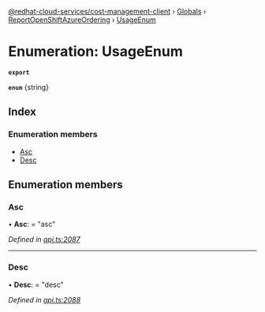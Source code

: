 [@redhat-cloud-services/cost-management-client](../README.md) › [Globals](../globals.md) › [ReportOpenShiftAzureOrdering](../modules/reportopenshiftazureordering.md) › [UsageEnum](reportopenshiftazureordering.usageenum.md)

# Enumeration: UsageEnum

**`export`** 

**`enum`** {string}

## Index

### Enumeration members

* [Asc](reportopenshiftazureordering.usageenum.md#asc)
* [Desc](reportopenshiftazureordering.usageenum.md#desc)

## Enumeration members

###  Asc

• **Asc**: = "asc"

*Defined in [api.ts:2087](https://github.com/RedHatInsights/javascript-clients/blob/master/packages/cost-management/api.ts#L2087)*

___

###  Desc

• **Desc**: = "desc"

*Defined in [api.ts:2088](https://github.com/RedHatInsights/javascript-clients/blob/master/packages/cost-management/api.ts#L2088)*
